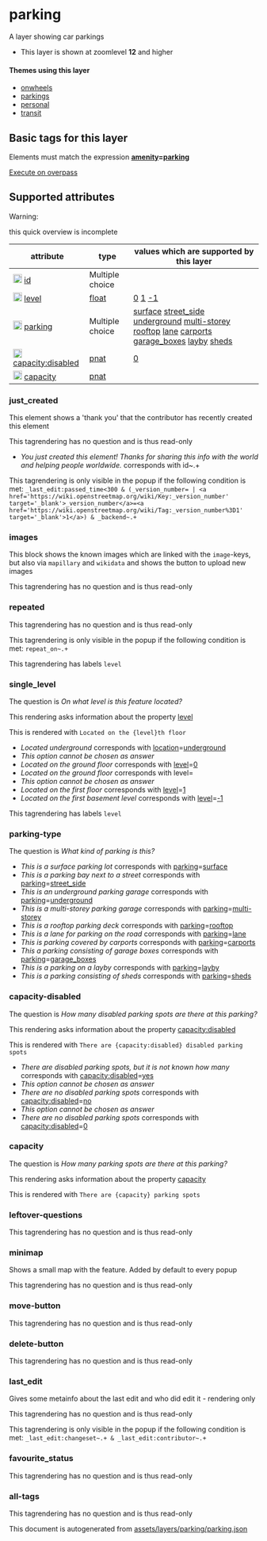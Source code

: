 [//]: # (WARNING: this file is automatically generated. Please find the sources at the bottom and edit those sources)

 parking 
=========





A layer showing car parkings






  - This layer is shown at zoomlevel **12** and higher




#### Themes using this layer 





  - [onwheels](https://mapcomplete.org/onwheels)
  - [parkings](https://mapcomplete.org/parkings)
  - [personal](https://mapcomplete.org/personal)
  - [transit](https://mapcomplete.org/transit)




 Basic tags for this layer 
---------------------------



Elements must match the expression **<a href='https://wiki.openstreetmap.org/wiki/Key:amenity' target='_blank'>amenity</a>=<a href='https://wiki.openstreetmap.org/wiki/Tag:amenity%3Dparking' target='_blank'>parking</a>**

[Execute on overpass](http://overpass-turbo.eu/?Q=%5Bout%3Ajson%5D%5Btimeout%3A90%5D%3B%28%20%20%20%20nwr%5B%22amenity%22%3D%22parking%22%5D%28%7B%7Bbbox%7D%7D%29%3B%0A%29%3Bout%20body%3B%3E%3Bout%20skel%20qt%3B)



 Supported attributes 
----------------------



Warning: 

this quick overview is incomplete



attribute | type | values which are supported by this layer
----------- | ------ | ------------------------------------------
[<img src='https://mapcomplete.org/assets/svg/statistics.svg' height='18px'>](https://taginfo.openstreetmap.org/keys/id#values) [id](https://wiki.openstreetmap.org/wiki/Key:id) | Multiple choice | 
[<img src='https://mapcomplete.org/assets/svg/statistics.svg' height='18px'>](https://taginfo.openstreetmap.org/keys/level#values) [level](https://wiki.openstreetmap.org/wiki/Key:level) | [float](../SpecialInputElements.md#float) | [0](https://wiki.openstreetmap.org/wiki/Tag:level%3D0) [1](https://wiki.openstreetmap.org/wiki/Tag:level%3D1) [-1](https://wiki.openstreetmap.org/wiki/Tag:level%3D-1)
[<img src='https://mapcomplete.org/assets/svg/statistics.svg' height='18px'>](https://taginfo.openstreetmap.org/keys/parking#values) [parking](https://wiki.openstreetmap.org/wiki/Key:parking) | Multiple choice | [surface](https://wiki.openstreetmap.org/wiki/Tag:parking%3Dsurface) [street_side](https://wiki.openstreetmap.org/wiki/Tag:parking%3Dstreet_side) [underground](https://wiki.openstreetmap.org/wiki/Tag:parking%3Dunderground) [multi-storey](https://wiki.openstreetmap.org/wiki/Tag:parking%3Dmulti-storey) [rooftop](https://wiki.openstreetmap.org/wiki/Tag:parking%3Drooftop) [lane](https://wiki.openstreetmap.org/wiki/Tag:parking%3Dlane) [carports](https://wiki.openstreetmap.org/wiki/Tag:parking%3Dcarports) [garage_boxes](https://wiki.openstreetmap.org/wiki/Tag:parking%3Dgarage_boxes) [layby](https://wiki.openstreetmap.org/wiki/Tag:parking%3Dlayby) [sheds](https://wiki.openstreetmap.org/wiki/Tag:parking%3Dsheds)
[<img src='https://mapcomplete.org/assets/svg/statistics.svg' height='18px'>](https://taginfo.openstreetmap.org/keys/capacity:disabled#values) [capacity:disabled](https://wiki.openstreetmap.org/wiki/Key:capacity:disabled) | [pnat](../SpecialInputElements.md#pnat) | [0](https://wiki.openstreetmap.org/wiki/Tag:capacity:disabled%3D0)
[<img src='https://mapcomplete.org/assets/svg/statistics.svg' height='18px'>](https://taginfo.openstreetmap.org/keys/capacity#values) [capacity](https://wiki.openstreetmap.org/wiki/Key:capacity) | [pnat](../SpecialInputElements.md#pnat) | 




### just_created 



This element shows a 'thank you' that the contributor has recently created this element

This tagrendering has no question and is thus read-only





  - *You just created this element! Thanks for sharing this info with the world and helping people worldwide.*  corresponds with  id~.+


This tagrendering is only visible in the popup if the following condition is met: `_last_edit:passed_time<300 & (_version_number= | <a href='https://wiki.openstreetmap.org/wiki/Key:_version_number' target='_blank'>_version_number</a>=<a href='https://wiki.openstreetmap.org/wiki/Tag:_version_number%3D1' target='_blank'>1</a>) & _backend~.+`



### images 



This block shows the known images which are linked with the `image`-keys, but also via `mapillary` and `wikidata` and shows the button to upload new images

This tagrendering has no question and is thus read-only





### repeated 



This tagrendering has no question and is thus read-only



This tagrendering is only visible in the popup if the following condition is met: `repeat_on~.+`

This tagrendering has labels  `level`



### single_level 



The question is  *On what level is this feature located?*

This rendering asks information about the property  [level](https://wiki.openstreetmap.org/wiki/Key:level) 

This is rendered with  `Located on the {level}th floor`





  - *Located underground*  corresponds with  <a href='https://wiki.openstreetmap.org/wiki/Key:location' target='_blank'>location</a>=<a href='https://wiki.openstreetmap.org/wiki/Tag:location%3Dunderground' target='_blank'>underground</a>
  - _This option cannot be chosen as answer_
  - *Located on the ground floor*  corresponds with  <a href='https://wiki.openstreetmap.org/wiki/Key:level' target='_blank'>level</a>=<a href='https://wiki.openstreetmap.org/wiki/Tag:level%3D0' target='_blank'>0</a>
  - *Located on the ground floor*  corresponds with  level=
  - _This option cannot be chosen as answer_
  - *Located on the first floor*  corresponds with  <a href='https://wiki.openstreetmap.org/wiki/Key:level' target='_blank'>level</a>=<a href='https://wiki.openstreetmap.org/wiki/Tag:level%3D1' target='_blank'>1</a>
  - *Located on the first basement level*  corresponds with  <a href='https://wiki.openstreetmap.org/wiki/Key:level' target='_blank'>level</a>=<a href='https://wiki.openstreetmap.org/wiki/Tag:level%3D-1' target='_blank'>-1</a>


This tagrendering has labels  `level`



### parking-type 



The question is  *What kind of parking is this?*





  - *This is a surface parking lot*  corresponds with  <a href='https://wiki.openstreetmap.org/wiki/Key:parking' target='_blank'>parking</a>=<a href='https://wiki.openstreetmap.org/wiki/Tag:parking%3Dsurface' target='_blank'>surface</a>
  - *This is a parking bay next to a street*  corresponds with  <a href='https://wiki.openstreetmap.org/wiki/Key:parking' target='_blank'>parking</a>=<a href='https://wiki.openstreetmap.org/wiki/Tag:parking%3Dstreet_side' target='_blank'>street_side</a>
  - *This is an underground parking garage*  corresponds with  <a href='https://wiki.openstreetmap.org/wiki/Key:parking' target='_blank'>parking</a>=<a href='https://wiki.openstreetmap.org/wiki/Tag:parking%3Dunderground' target='_blank'>underground</a>
  - *This is a multi-storey parking garage*  corresponds with  <a href='https://wiki.openstreetmap.org/wiki/Key:parking' target='_blank'>parking</a>=<a href='https://wiki.openstreetmap.org/wiki/Tag:parking%3Dmulti-storey' target='_blank'>multi-storey</a>
  - *This is a rooftop parking deck*  corresponds with  <a href='https://wiki.openstreetmap.org/wiki/Key:parking' target='_blank'>parking</a>=<a href='https://wiki.openstreetmap.org/wiki/Tag:parking%3Drooftop' target='_blank'>rooftop</a>
  - *This is a lane for parking on the road*  corresponds with  <a href='https://wiki.openstreetmap.org/wiki/Key:parking' target='_blank'>parking</a>=<a href='https://wiki.openstreetmap.org/wiki/Tag:parking%3Dlane' target='_blank'>lane</a>
  - *This is parking covered by carports*  corresponds with  <a href='https://wiki.openstreetmap.org/wiki/Key:parking' target='_blank'>parking</a>=<a href='https://wiki.openstreetmap.org/wiki/Tag:parking%3Dcarports' target='_blank'>carports</a>
  - *This a parking consisting of garage boxes*  corresponds with  <a href='https://wiki.openstreetmap.org/wiki/Key:parking' target='_blank'>parking</a>=<a href='https://wiki.openstreetmap.org/wiki/Tag:parking%3Dgarage_boxes' target='_blank'>garage_boxes</a>
  - *This is a parking on a layby*  corresponds with  <a href='https://wiki.openstreetmap.org/wiki/Key:parking' target='_blank'>parking</a>=<a href='https://wiki.openstreetmap.org/wiki/Tag:parking%3Dlayby' target='_blank'>layby</a>
  - *This is a parking consisting of sheds*  corresponds with  <a href='https://wiki.openstreetmap.org/wiki/Key:parking' target='_blank'>parking</a>=<a href='https://wiki.openstreetmap.org/wiki/Tag:parking%3Dsheds' target='_blank'>sheds</a>




### capacity-disabled 



The question is  *How many disabled parking spots are there at this parking?*

This rendering asks information about the property  [capacity:disabled](https://wiki.openstreetmap.org/wiki/Key:capacity:disabled) 

This is rendered with  `There are {capacity:disabled} disabled parking spots`





  - *There are disabled parking spots, but it is not known how many*  corresponds with  <a href='https://wiki.openstreetmap.org/wiki/Key:capacity:disabled' target='_blank'>capacity:disabled</a>=<a href='https://wiki.openstreetmap.org/wiki/Tag:capacity:disabled%3Dyes' target='_blank'>yes</a>
  - _This option cannot be chosen as answer_
  - *There are no disabled parking spots*  corresponds with  <a href='https://wiki.openstreetmap.org/wiki/Key:capacity:disabled' target='_blank'>capacity:disabled</a>=<a href='https://wiki.openstreetmap.org/wiki/Tag:capacity:disabled%3Dno' target='_blank'>no</a>
  - _This option cannot be chosen as answer_
  - *There are no disabled parking spots*  corresponds with  <a href='https://wiki.openstreetmap.org/wiki/Key:capacity:disabled' target='_blank'>capacity:disabled</a>=<a href='https://wiki.openstreetmap.org/wiki/Tag:capacity:disabled%3D0' target='_blank'>0</a>




### capacity 



The question is  *How many parking spots are there at this parking?*

This rendering asks information about the property  [capacity](https://wiki.openstreetmap.org/wiki/Key:capacity) 

This is rendered with  `There are {capacity} parking spots`





### leftover-questions 



This tagrendering has no question and is thus read-only





### minimap 



Shows a small map with the feature. Added by default to every popup

This tagrendering has no question and is thus read-only





### move-button 



This tagrendering has no question and is thus read-only





### delete-button 



This tagrendering has no question and is thus read-only





### last_edit 



Gives some metainfo about the last edit and who did edit it - rendering only

This tagrendering has no question and is thus read-only



This tagrendering is only visible in the popup if the following condition is met: `_last_edit:changeset~.+ & _last_edit:contributor~.+`



### favourite_status 



This tagrendering has no question and is thus read-only





### all-tags 



This tagrendering has no question and is thus read-only

 

This document is autogenerated from [assets/layers/parking/parking.json](https://github.com/pietervdvn/MapComplete/blob/develop/assets/layers/parking/parking.json)
